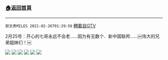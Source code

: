 ﻿###  [:house:返回首頁](https://github.com/ourhimalayas/txt)
---

`郭文贵MILES 2021-02-26T01:29:56` [轉載自GTV](https://gtv.org/web/#/UserInfo/5e596957357cc612d35a8044)

2月25号：开心的七哥永远不会老……因为有无数个．新中国联邦……￼伟大的兄弟姐妹们！￼

![](https://filegroup.gtv.org/cdn-cgi/image/width=600/https://filegroup.gtv.org/group6/web/20210226/01/29/0/faf818675d1416c43e64ed67591b31aa.jpg)
![](https://filegroup.gtv.org/cdn-cgi/image/width=600/https://filegroup.gtv.org/group6/web/20210226/01/29/0/2f3a771b4aaadd6a3ee9f44543500e72.jpg)
![](https://filegroup.gtv.org/cdn-cgi/image/width=600/https://filegroup.gtv.org/group6/web/20210226/01/29/0/0ac1985ad7a9b2c6d33329719c373a5b.jpg)
![](https://filegroup.gtv.org/cdn-cgi/image/width=600/https://filegroup.gtv.org/group6/web/20210226/01/29/0/f8b3a4383198e8c308eeea110fddacd1.jpg)
![](https://filegroup.gtv.org/cdn-cgi/image/width=600/https://filegroup.gtv.org/group6/web/20210226/01/29/0/ea9f904d5cd6b04c017dee69556d2e03.jpg)
![](https://filegroup.gtv.org/cdn-cgi/image/width=600/https://filegroup.gtv.org/group6/web/20210226/01/29/0/337786895302ac7ed386b63766143dd6.jpg)
